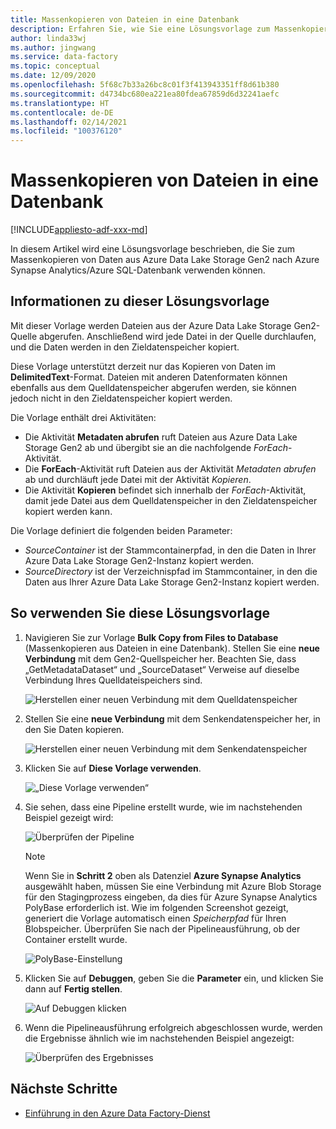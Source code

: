 ```yaml
---
title: Massenkopieren von Dateien in eine Datenbank
description: Erfahren Sie, wie Sie eine Lösungsvorlage zum Massenkopieren von Daten aus Azure Data Lake Storage Gen2 nach Azure Synapse Analytics/Azure SQL-Datenbank verwenden.
author: linda33wj
ms.author: jingwang
ms.service: data-factory
ms.topic: conceptual
ms.date: 12/09/2020
ms.openlocfilehash: 5f68c7b33a26bc8c01f3f413943351ff8d61b380
ms.sourcegitcommit: d4734bc680ea221ea80fdea67859d6d32241aefc
ms.translationtype: HT
ms.contentlocale: de-DE
ms.lasthandoff: 02/14/2021
ms.locfileid: "100376120"
---
```

# <a name="bulk-copy-from-files-to-database"></a>Massenkopieren von Dateien in eine Datenbank

[!INCLUDE[appliesto-adf-xxx-md](includes/appliesto-adf-xxx-md.md)]

In diesem Artikel wird eine Lösungsvorlage beschrieben, die Sie zum Massenkopieren von Daten aus Azure Data Lake Storage Gen2 nach Azure Synapse Analytics/Azure SQL-Datenbank verwenden können.

## <a name="about-this-solution-template"></a>Informationen zu dieser Lösungsvorlage

Mit dieser Vorlage werden Dateien aus der Azure Data Lake Storage Gen2-Quelle abgerufen. Anschließend wird jede Datei in der Quelle durchlaufen, und die Daten werden in den Zieldatenspeicher kopiert. 

Diese Vorlage unterstützt derzeit nur das Kopieren von Daten im **DelimitedText**-Format. Dateien mit anderen Datenformaten können ebenfalls aus dem Quelldatenspeicher abgerufen werden, sie können jedoch nicht in den Zieldatenspeicher kopiert werden.  

Die Vorlage enthält drei Aktivitäten:
- Die Aktivität **Metadaten abrufen** ruft Dateien aus Azure Data Lake Storage Gen2 ab und übergibt sie an die nachfolgende *ForEach*-Aktivität.
- Die **ForEach**-Aktivität ruft Dateien aus der Aktivität *Metadaten abrufen* ab und durchläuft jede Datei mit der Aktivität *Kopieren*.
- Die Aktivität **Kopieren** befindet sich innerhalb der *ForEach*-Aktivität, damit jede Datei aus dem Quelldatenspeicher in den Zieldatenspeicher kopiert werden kann.

Die Vorlage definiert die folgenden beiden Parameter:
- *SourceContainer* ist der Stammcontainerpfad, in den die Daten in Ihrer Azure Data Lake Storage Gen2-Instanz kopiert werden. 
- *SourceDirectory* ist der Verzeichnispfad im Stammcontainer, in den die Daten aus Ihrer Azure Data Lake Storage Gen2-Instanz kopiert werden.

## <a name="how-to-use-this-solution-template"></a>So verwenden Sie diese Lösungsvorlage

1. Navigieren Sie zur Vorlage **Bulk Copy from Files to Database** (Massenkopieren aus Dateien in eine Datenbank). Stellen Sie eine **neue Verbindung** mit dem Gen2-Quellspeicher her. Beachten Sie, dass „GetMetadataDataset“ und „SourceDataset“ Verweise auf dieselbe Verbindung Ihres Quelldateispeichers sind.

    ![Herstellen einer neuen Verbindung mit dem Quelldatenspeicher](media/solution-template-bulk-copy-from-files-to-database/source-connection.png)

2. Stellen Sie eine **neue Verbindung** mit dem Senkendatenspeicher her, in den Sie Daten kopieren.

    ![Herstellen einer neuen Verbindung mit dem Senkendatenspeicher](media/solution-template-bulk-copy-from-files-to-database/destination-connection.png)
    
3. Klicken Sie auf **Diese Vorlage verwenden**.

    ![„Diese Vorlage verwenden“](media/solution-template-bulk-copy-from-files-to-database/use-template.png)
    
4. Sie sehen, dass eine Pipeline erstellt wurde, wie im nachstehenden Beispiel gezeigt wird:

    ![Überprüfen der Pipeline](media/solution-template-bulk-copy-from-files-to-database/new-pipeline.png)

    > [!NOTE]
    > Wenn Sie in **Schritt 2** oben als Datenziel **Azure Synapse Analytics**  ausgewählt haben, müssen Sie eine Verbindung mit Azure Blob Storage für den Stagingprozess eingeben, da dies für Azure Synapse Analytics PolyBase erforderlich ist. Wie im folgenden Screenshot gezeigt, generiert die Vorlage automatisch einen *Speicherpfad* für Ihren Blobspeicher. Überprüfen Sie nach der Pipelineausführung, ob der Container erstellt wurde.
        
    ![PolyBase-Einstellung](media/solution-template-bulk-copy-from-files-to-database/staging-account.png)

5. Klicken Sie auf **Debuggen**, geben Sie die **Parameter** ein, und klicken Sie dann auf **Fertig stellen**.

    ![Auf **Debuggen** klicken](media/solution-template-bulk-copy-from-files-to-database/debug-run.png)

6. Wenn die Pipelineausführung erfolgreich abgeschlossen wurde, werden die Ergebnisse ähnlich wie im nachstehenden Beispiel angezeigt:

    ![Überprüfen des Ergebnisses](media/solution-template-bulk-copy-from-files-to-database/run-succeeded.png)

       
## <a name="next-steps"></a>Nächste Schritte

- [Einführung in den Azure Data Factory-Dienst](introduction.md)